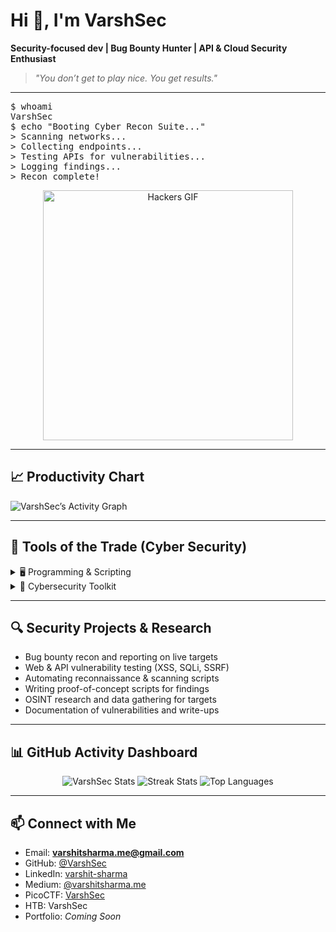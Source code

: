 # Hi 👋, I'm VarshSec  

**Security-focused dev | Bug Bounty Hunter | API & Cloud Security Enthusiast**  

> *"You don’t get to play nice. You get results."*   

---


<p align="center">
<pre>
$ whoami
VarshSec
$ echo "Booting Cyber Recon Suite..."
> Scanning networks...
> Collecting endpoints...
> Testing APIs for vulnerabilities...
> Logging findings...
> Recon complete!
</pre>
</p>

<p align="center">
<img src="https://media.giphy.com/media/13AN8X7jBIm15m/giphy.gif" alt="Hackers GIF" width="400"/>
</p>

---

## 📈 Productivity Chart  
![VarshSec’s Activity Graph](https://github-readme-activity-graph.vercel.app/graph?username=VarshSec&theme=react-dark)

---

## 🧰 Tools of the Trade (Cyber Security) 

<details>
<summary>🖥️ Programming & Scripting</summary>

- Python  
- Bash / Shell  
- C / C++  
- Go (learning)  
- Rust (basics)  

</details>

<details>
<summary>🔐 Cybersecurity Toolkit</summary>

- Burp Suite | OWASP ZAP  
- Wireshark | Nmap  
- Web & API vulnerability testing  
- Fuzzing & recon  
- OSINT & threat research
- NUCLEI

</details>


---

## 🔍 Security Projects & Research
- Bug bounty recon and reporting on live targets  
- Web & API vulnerability testing (XSS, SQLi, SSRF)  
- Automating reconnaissance & scanning scripts  
- Writing proof-of-concept scripts for findings  
- OSINT research and data gathering for targets  
- Documentation of vulnerabilities and write-ups  

---

## 📊 GitHub Activity Dashboard
<p align="center"> <img src="https://github-readme-stats.vercel.app/api?username=VarshSec&show_icons=true&theme=tokyonight" alt="VarshSec Stats"/> <img src="https://github-readme-streak-stats.herokuapp.com/?user=VarshSec&theme=tokyonight" alt="Streak Stats"/> <img src="https://github-readme-stats.vercel.app/api/top-langs/?username=VarshSec&layout=compact&theme=tokyonight" alt="Top Languages"/> </p>

---

## 📫 Connect with Me
- Email: **varshitsharma.me@gmail.com**  
- GitHub: [@VarshSec](https://github.com/VarshSec)  
- LinkedIn: [varshit-sharma](https://www.linkedin.com/in/varshit-sharma)  
- Medium: [@varshitsharma.me](https://medium.com/@varshitsharma.me)  
- PicoCTF: [VarshSec](https://play.picoctf.org/users/varshsec)  
- HTB: VarshSec  
- Portfolio: *Coming Soon*  

